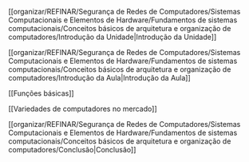 [[organizar/REFINAR/Segurança de Redes de Computadores/Sistemas Computacionais e Elementos de Hardware/Fundamentos de sistemas computacionais/Conceitos básicos de arquitetura e organização de computadores/Introdução da Unidade|Introdução da Unidade]]

[[organizar/REFINAR/Segurança de Redes de Computadores/Sistemas Computacionais e Elementos de Hardware/Fundamentos de sistemas computacionais/Conceitos básicos de arquitetura e organização de computadores/Introdução da Aula|Introdução da Aula]]

[[Funções básicas]]

[[Variedades de computadores no mercado]]

[[organizar/REFINAR/Segurança de Redes de Computadores/Sistemas Computacionais e Elementos de Hardware/Fundamentos de sistemas computacionais/Conceitos básicos de arquitetura e organização de computadores/Conclusão|Conclusão]]